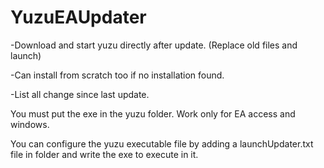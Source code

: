 # YuzuEAUpdater
-Download and start yuzu directly after update. (Replace old files and launch)

-Can install from scratch too if no installation found.

-List all change since last update.


You must put the exe in the yuzu folder.
Work only for EA access and windows.

You can configure the yuzu executable file by adding a launchUpdater.txt file in folder and write the exe to execute in it.
